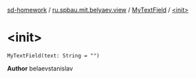 [sd-homework](../../index.md) / [ru.spbau.mit.belyaev.view](../index.md) / [MyTextField](index.md) / [&lt;init&gt;](.)

# &lt;init&gt;

`MyTextField(text: String = "")`

**Author**
belaevstanislav

